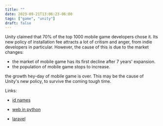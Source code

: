 ```yaml
---
title: ""
date: 2023-09-21T13:06:23-06:00
tags: ["game", "unity"]
draft: false
---
```


Unity claimed that 70% of the top 1000 mobile game developers chose it. Its new policy of installation fee attracts a lot of critism and anger, from indie developers in particular. However, the cause of this is due to the market changes: 

* the market of mobile game has its first decline after 7 years' expansion.
* the population of mobile game stops to increase.

the growth hey-day of mobile game is over. This may be the cause of Unity's new policy, to survive the coming tough time.

Links:

* [id names](https://sqids.org)

* [web in python](https://github.com/reflex-dev/reflex)

* [laravel](https://github.com/youngtrix/pierce_through_the_laravel)


